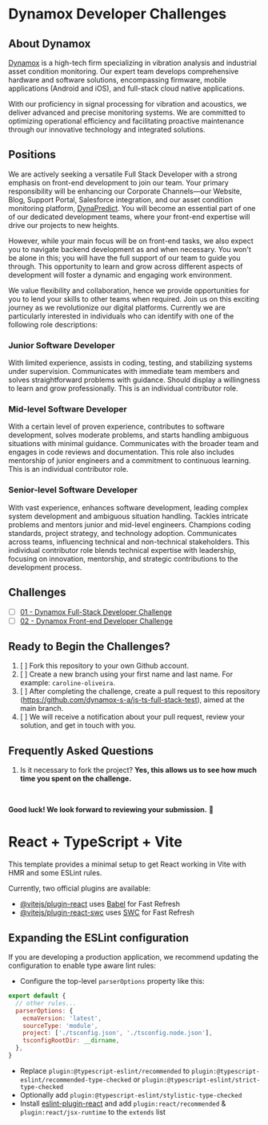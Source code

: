 
# Dynamox Developer Challenges

## About Dynamox

[Dynamox](https://dynamox.net/) is a high-tech firm specializing in vibration analysis and industrial asset condition monitoring. Our expert team develops comprehensive hardware and software solutions, encompassing firmware, mobile applications (Android and iOS), and full-stack cloud native applications. 

With our proficiency in signal processing for vibration and acoustics, we deliver advanced and precise monitoring systems. We are committed to optimizing operational efficiency and facilitating proactive maintenance through our innovative technology and integrated solutions.

## Positions

We are actively seeking a versatile Full Stack Developer with a strong emphasis on front-end development to join our team. Your primary responsibility will be enhancing our Corporate Channels—our Website, Blog, Support Portal, Salesforce integration, and our asset condition monitoring platform, [DynaPredict](https://dynamox.net/en/dynapredict). You will become an essential part of one of our dedicated development teams, where your front-end expertise will drive our projects to new heights.

However, while your main focus will be on front-end tasks, we also expect you to navigate backend development as and when necessary. You won't be alone in this; you will have the full support of our team to guide you through. This opportunity to learn and grow across different aspects of development will foster a dynamic and engaging work environment.

We value flexibility and collaboration, hence we provide opportunities for you to lend your skills to other teams when required. Join us on this exciting journey as we revolutionize our digital platforms. Currently we are particularly interested in individuals who can identify with one of the following role descriptions:

### Junior Software Developer

With limited experience, assists in coding, testing, and stabilizing systems under supervision. Communicates with immediate team members and solves straightforward problems with guidance. Should display a willingness to learn and grow professionally. This is an individual contributor role.

### Mid-level Software Developer

With a certain level of proven experience, contributes to software development, solves moderate problems, and starts handling ambiguous situations with minimal guidance. Communicates with the broader team and engages in code reviews and documentation. This role also includes mentorship of junior engineers and a commitment to continuous learning. This is an individual contributor role.

### Senior-level Software Developer

With vast experience, enhances software development, leading complex system development and ambiguous situation handling. Tackles intricate problems and mentors junior and mid-level engineers. Champions coding standards, project strategy, and technology adoption. Communicates across teams, influencing technical and non-technical stakeholders. This individual contributor role blends technical expertise with leadership, focusing on innovation, mentorship, and strategic contributions to the development process.

## Challenges

- [ ] [01 - Dynamox Full-Stack Developer Challenge](./full-stack-challenge.md)
- [ ] [02 - Dynamox Front-end Developer Challenge](./front-end-challenge.md)

## Ready to Begin the Challenges?

1. [ ] Fork this repository to your own Github account.
1. [ ] Create a new branch using your first name and last name. For example: `caroline-oliveira`.
1. [ ] After completing the challenge, create a pull request to this repository (https://github.com/dynamox-s-a/js-ts-full-stack-test), aimed at the main branch.
1. [ ] We will receive a notification about your pull request, review your solution, and get in touch with you.

## Frequently Asked Questions

1. Is it necessary to fork the project?
  **Yes, this allows us to see how much time you spent on the challenge.**

</br>

**Good luck! We look forward to reviewing your submission.** 🚀

# React + TypeScript + Vite

This template provides a minimal setup to get React working in Vite with HMR and some ESLint rules.

Currently, two official plugins are available:

- [@vitejs/plugin-react](https://github.com/vitejs/vite-plugin-react/blob/main/packages/plugin-react/README.md) uses [Babel](https://babeljs.io/) for Fast Refresh
- [@vitejs/plugin-react-swc](https://github.com/vitejs/vite-plugin-react-swc) uses [SWC](https://swc.rs/) for Fast Refresh

## Expanding the ESLint configuration

If you are developing a production application, we recommend updating the configuration to enable type aware lint rules:

- Configure the top-level `parserOptions` property like this:

```js
export default {
  // other rules...
  parserOptions: {
    ecmaVersion: 'latest',
    sourceType: 'module',
    project: ['./tsconfig.json', './tsconfig.node.json'],
    tsconfigRootDir: __dirname,
  },
}
```

- Replace `plugin:@typescript-eslint/recommended` to `plugin:@typescript-eslint/recommended-type-checked` or `plugin:@typescript-eslint/strict-type-checked`
- Optionally add `plugin:@typescript-eslint/stylistic-type-checked`
- Install [eslint-plugin-react](https://github.com/jsx-eslint/eslint-plugin-react) and add `plugin:react/recommended` & `plugin:react/jsx-runtime` to the `extends` list

